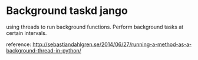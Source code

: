 # Background taskd jango

using threads to run background functions.
Perform background tasks at certain intervals.



reference:
http://sebastiandahlgren.se/2014/06/27/running-a-method-as-a-background-thread-in-python/
